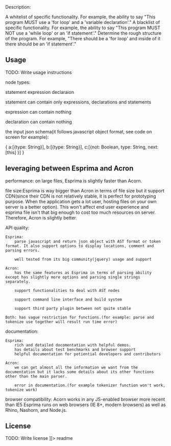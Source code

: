 <snippet>
  <content><![CDATA[
# ${1:Interview Project: Building a Challenge Framework}

## Description:
A whitelist of specific functionality. For example, the ability to say "This program MUST use a 'for loop' and a 'variable declaration'."
A blacklist of specific functionality. For example, the ability to say "This program MUST NOT use a 'while loop' or an 'if statement'."
Determine the rough structure of the program. For example, "There should be a 'for loop' and inside of it there should be an 'if statement'."


## Usage
TODO: Write usage instructions

node types:

statement
expression
declaraion

statement can contain only expressions, declarations and statements

expression can contain nothing

declaration can contain nothing


the input json schema(it follows javascript object format, see code on screen for example):

{
	a:[{type: String}],
	b:[{type: String}],
	c:[{not:  Boolean,
		type: String,
		next:[this] 
	}]
}








## leveraging between Esprima and Acron
performance: on large files, Esprima is slightly faster than Acorn.

file size:Esprima is way bigger than Acron in terms of file size but it support CDN(since their CDN is not relatively stable, it is perfect for prototyping purpose. When the application gets a lot user, hosting files on your own server is a better option). This won't affect end user experience and esprima file isn't that big enough to cost too much resources on server. Therefore, Acron is slightly better.

API quality:

	Esprima: 
		parse javascript and return json object with AST format or token format. It also support options to display locations, comment and parsing errors.

		well tested from its big community(jquery) usage and support

	Acron: 
		has the same features as Esprima in terms of parsing ability except has slightly more options and parsing single strings separately.

		support functionalities to deal with AST nodes

		support command line interface and build system

		support third party plugin between not quite stable

	Both: has vague restriction for functions.(for example: parse and tokenize use together will result run time error)


documentation:
	
	Esprima: 
		rich and detailed docomentation with helpful demos.
		has details about test benchmarks and browser support
		helpful documentation for potiential developers and contributors

	Acron: 
		we can get almost all the information we want from the documentation but it lacks some details about its other functions other than the main parser.

		error in documentation.(for example tokenizer function won't work, tokenize work)

browser compatibility:
Acorn works in any JS-enabled browser more recent than IE5
Esprima runs on web browsers (IE 8+, modern browsers) as well as Rhino, Nashorn, and Node.js.


## License
TODO: Write license
]]></content>
  <tabTrigger>readme</tabTrigger>
</snippet>